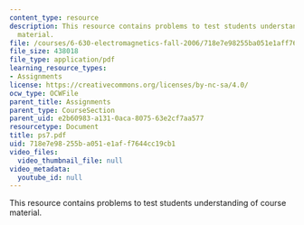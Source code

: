 ```yaml
---
content_type: resource
description: This resource contains problems to test students understanding of course
  material.
file: /courses/6-630-electromagnetics-fall-2006/718e7e98255ba051e1aff7644cc19cb1_ps7.pdf
file_size: 438018
file_type: application/pdf
learning_resource_types:
- Assignments
license: https://creativecommons.org/licenses/by-nc-sa/4.0/
ocw_type: OCWFile
parent_title: Assignments
parent_type: CourseSection
parent_uid: e2b60983-a131-0aca-8075-63e2cf7aa577
resourcetype: Document
title: ps7.pdf
uid: 718e7e98-255b-a051-e1af-f7644cc19cb1
video_files:
  video_thumbnail_file: null
video_metadata:
  youtube_id: null
---
```

This resource contains problems to test students understanding of course material.